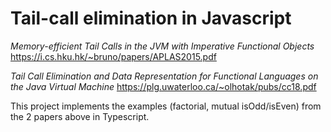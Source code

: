 # Tail-call elimination in Javascript

*Memory-efficient Tail Calls in the JVM with Imperative Functional Objects*
<https://i.cs.hku.hk/~bruno/papers/APLAS2015.pdf>

*Tail Call Elimination and Data Representation for Functional Languages on the Java Virtual Machine*
<https://plg.uwaterloo.ca/~olhotak/pubs/cc18.pdf>

This project implements the examples (factorial, mutual isOdd/isEven) from the 2 papers above in Typescript.
